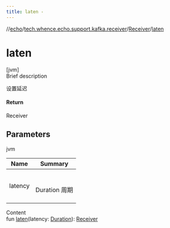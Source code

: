 ```yaml
---
title: laten -
---
```

//[echo](../../index.md)/[tech.whence.echo.support.kafka.receiver](../index.md)/[Receiver](index.md)/[laten](laten.md)



# laten  
[jvm]  
Brief description  


设置延迟



#### Return  


Receiver



## Parameters  
  
jvm  
  
|  Name|  Summary| 
|---|---|
| latency| <br><br>Duration 周期<br><br>
  
  
Content  
fun [laten](laten.md)(latency: [Duration](https://docs.oracle.com/javase/8/docs/api/java/time/Duration.html)): [Receiver](index.md)  



